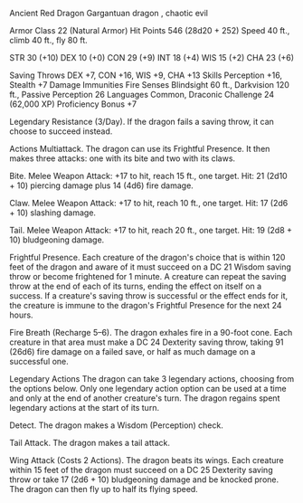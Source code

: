 Ancient Red Dragon
Gargantuan dragon , chaotic evil

Armor Class 22 (Natural Armor)
Hit Points 546 (28d20 + 252)
Speed 40 ft., climb 40 ft., fly 80 ft.

STR
30 (+10)
DEX
10 (+0)
CON
29 (+9)
INT
18 (+4)
WIS
15 (+2)
CHA
23 (+6)

Saving Throws DEX +7, CON +16, WIS +9, CHA +13
Skills Perception +16, Stealth +7
Damage Immunities Fire
Senses Blindsight 60 ft., Darkvision 120 ft., Passive Perception 26
Languages Common, Draconic
Challenge 24 (62,000 XP)
Proficiency Bonus +7

Legendary Resistance (3/Day). If the dragon fails a saving throw, it can choose to succeed instead.

Actions
Multiattack. The dragon can use its Frightful Presence. It then makes three attacks: one with its bite and two with its claws.

Bite. Melee Weapon Attack: +17 to hit, reach 15 ft., one target. Hit: 21 (2d10 + 10) piercing damage plus 14 (4d6) fire damage.

Claw. Melee Weapon Attack: +17 to hit, reach 10 ft., one target. Hit: 17 (2d6 + 10) slashing damage.

Tail. Melee Weapon Attack: +17 to hit, reach 20 ft., one target. Hit: 19 (2d8 + 10) bludgeoning damage.

Frightful Presence. Each creature of the dragon's choice that is within 120 feet of the dragon and aware of it must succeed on a DC 21 Wisdom saving throw or become frightened for 1 minute. A creature can repeat the saving throw at the end of each of its turns, ending the effect on itself on a success. If a creature's saving throw is successful or the effect ends for it, the creature is immune to the dragon's Frightful Presence for the next 24 hours.

Fire Breath (Recharge 5–6). The dragon exhales fire in a 90-foot cone. Each creature in that area must make a DC 24 Dexterity saving throw, taking 91 (26d6) fire damage on a failed save, or half as much damage on a successful one.

Legendary Actions
The dragon can take 3 legendary actions, choosing from the options below. Only one legendary action option can be used at a time and only at the end of another creature's turn. The dragon regains spent legendary actions at the start of its turn.

Detect. The dragon makes a Wisdom (Perception) check.

Tail Attack. The dragon makes a tail attack.

Wing Attack (Costs 2 Actions). The dragon beats its wings. Each creature within 15 feet of the dragon must succeed on a DC 25 Dexterity saving throw or take 17 (2d6 + 10) bludgeoning damage and be knocked prone. The dragon can then fly up to half its flying speed.
